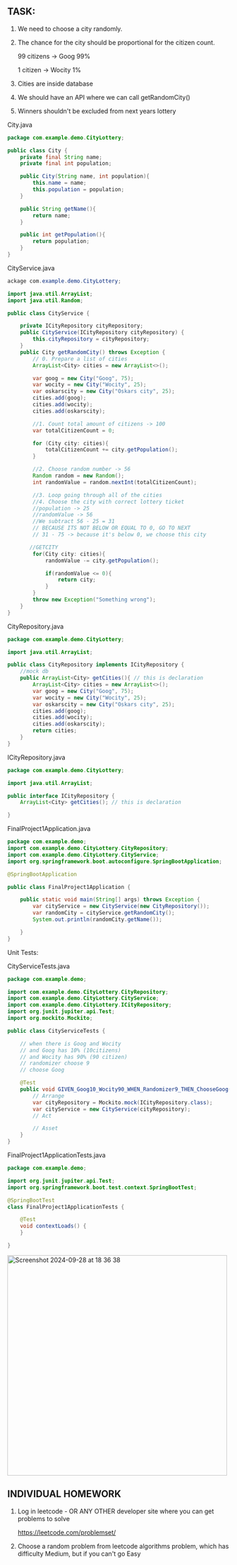 ## TASK:

1. We need to choose a city randomly.
2. The chance for the city should be proportional for the citizen count.

   99 citizens -> Goog 99%
  
    1 citizen -> Wocity 1%
  
4. Cities are inside database
5. We should have an API where we can call getRandomCity()
6. Winners shouldn't be excluded from next years lottery

City.java

```java
package com.example.demo.CityLottery;

public class City {
    private final String name;
    private final int population;

    public City(String name, int population){
        this.name = name;
        this.population = population;
    }

    public String getName(){
        return name;
    }

    public int getPopulation(){
        return population;
    }
}

```

CityService.java
```java
ackage com.example.demo.CityLottery;

import java.util.ArrayList;
import java.util.Random;

public class CityService {

    private ICityRepository cityRepository;
    public CityService(ICityRepository cityRepository) {
        this.cityRepository = cityRepository;
    }
    public City getRandomCity() throws Exception {
        // 0. Prepare a list of cities
        ArrayList<City> cities = new ArrayList<>();

        var goog = new City("Goog", 75);
        var wocity = new City("Wocity", 25);
        var oskarscity = new City("Oskars city", 25);
        cities.add(goog);
        cities.add(wocity);
        cities.add(oskarscity);

        //1. Count total amount of citizens -> 100
        var totalCitizenCount = 0;

        for (City city: cities){
            totalCitizenCount += city.getPopulation();
        }

        //2. Choose random number -> 56
        Random random = new Random();
        int randomValue = random.nextInt(totalCitizenCount);

        //3. Loop going through all of the cities
        //4. Choose the city with correct lottery ticket
        //population -> 25
        //randomValue -> 56
        //We subtract 56 - 25 = 31
        // BECAUSE ITS NOT BELOW OR EQUAL TO 0, GO TO NEXT
        // 31 - 75 -> because it's below 0, we choose this city

       //GETCITY
        for(City city: cities){
            randomValue -= city.getPopulation();

            if(randomValue <= 0){
                return city;
            }
        }
        throw new Exception("Something wrong");
    }
}
```
CityRepository.java
```java
package com.example.demo.CityLottery;

import java.util.ArrayList;

public class CityRepository implements ICityRepository {
    //mock db
    public ArrayList<City> getCities(){ // this is declaration
        ArrayList<City> cities = new ArrayList<>();
        var goog = new City("Goog", 75);
        var wocity = new City("Wocity", 25);
        var oskarscity = new City("Oskars city", 25);
        cities.add(goog);
        cities.add(wocity);
        cities.add(oskarscity);
        return cities;
    }
}
```

ICityRepository.java
```java
package com.example.demo.CityLottery;

import java.util.ArrayList;

public interface ICityRepository {
    ArrayList<City> getCities(); // this is declaration

}
```

FinalProject1Application.java
```java
package com.example.demo;
import com.example.demo.CityLottery.CityRepository;
import com.example.demo.CityLottery.CityService;
import org.springframework.boot.autoconfigure.SpringBootApplication;

@SpringBootApplication

public class FinalProject1Application {

	public static void main(String[] args) throws Exception {
		var cityService = new CityService(new CityRepository());
		var randomCity = cityService.getRandomCity();
		System.out.println(randomCity.getName());

	}
}
```

Unit Tests:

CityServiceTests.java
```java
package com.example.demo;

import com.example.demo.CityLottery.CityRepository;
import com.example.demo.CityLottery.CityService;
import com.example.demo.CityLottery.ICityRepository;
import org.junit.jupiter.api.Test;
import org.mockito.Mockito;

public class CityServiceTests {

    // when there is Goog and Wocity
    // and Goog has 10% (10citizens)
    // and Wocity has 90% (90 citizen)
    // randomizer choose 9
    // choose Goog

    @Test
    public void GIVEN_Goog10_Wocity90_WHEN_Randomizer9_THEN_ChooseGoog(){
        // Arrange
        var cityRepository = Mockito.mock(ICityRepository.class);
        var cityService = new CityService(cityRepository);
        // Act

        // Asset
    }
}
```

FinalProject1ApplicationTests.java
```java
package com.example.demo;

import org.junit.jupiter.api.Test;
import org.springframework.boot.test.context.SpringBootTest;

@SpringBootTest
class FinalProject1ApplicationTests {

	@Test
	void contextLoads() {
	}

}
```

<img width="498" alt="Screenshot 2024-09-28 at 18 36 38" src="https://github.com/user-attachments/assets/33d4da0d-c678-42ef-b36a-a211e84f99a3">



## INDIVIDUAL HOMEWORK

1. Log in leetcode - OR ANY OTHER developer site where you can get problems to solve
   
	https://leetcode.com/problemset/

2. Choose a random problem from leetcode algorithms problem, which has difficulty Medium, but if you can't go Easy
